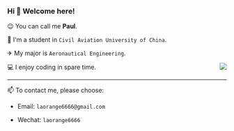 <!--
**laorange/laorange** is a ✨ _special_ ✨ repository because its `README.md` (this file) appears on your GitHub profile.

Here are some ideas to get you started:

- 🔭 I’m currently working on ...
- 🌱 I’m currently learning ...
- 👯 I’m looking to collaborate on ...
- 🤔 I’m looking for help with ...
- 💬 Ask me about ...
- 📫 How to reach me: ...
- 😄 Pronouns: ...
- ⚡ Fun fact: ...
-->

### Hi 👋 Welcome here!

😉 You can call me **Paul**.

📖 I'm a student in `Civil Aviation University of China`.

✈ My major is `Aeronautical Engineering`. 

<img align="right" src="https://github-readme-stats.vercel.app/api/top-langs/?username=laorange&hide=shell,dockerfile,cmake,c%2B%2B,c,swift,html&layout=compact&langs_count=8" style="padding-bottom: 10px;"></img>

💻 I enjoy coding in spare time.

----

📫 To contact me, please choose:

+ Email: `laorange6666@gmail.com`

+ Wechat: `laorange6666`
